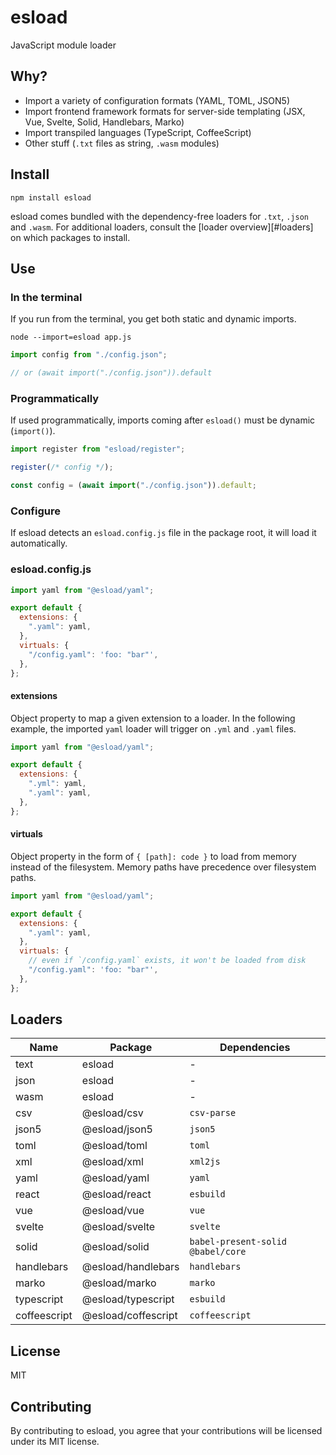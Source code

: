 # esload

JavaScript module loader

## Why?

* Import a variety of configuration formats (YAML, TOML, JSON5)
* Import frontend framework formats for server-side templating (JSX, Vue, 
Svelte, Solid, Handlebars, Marko)
* Import transpiled languages (TypeScript, CoffeeScript)
* Other stuff (`.txt` files as string, `.wasm` modules)

## Install

`npm install esload`

esload comes bundled with the dependency-free loaders for `.txt`, `.json` and
`.wasm`. For additional loaders, consult the [loader overview][#loaders] on 
which packages to install.

## Use 

### In the terminal

If you run from the terminal, you get both static and dynamic imports.

`node --import=esload app.js`

```js
import config from "./config.json";

// or (await import("./config.json")).default
```

### Programmatically

If used programmatically, imports coming after `esload()` must be dynamic
(`import()`).

```js
import register from "esload/register";

register(/* config */);

const config = (await import("./config.json")).default;
```

### Configure

If esload detects an `esload.config.js` file in the package root, it will load
it automatically.

### esload.config.js

```js
import yaml from "@esload/yaml";

export default {
  extensions: {
    ".yaml": yaml,
  },
  virtuals: {
    "/config.yaml": 'foo: "bar"',
  },
};
```

#### extensions

Object property to map a given extension to a loader. In the following
example, the imported `yaml` loader will trigger on `.yml` and `.yaml` files.

```js
import yaml from "@esload/yaml";

export default {
  extensions: {
    ".yml": yaml,
    ".yaml": yaml,
  },
};
```

#### virtuals

Object property in the form of `{ [path]: code }` to load from memory instead
of the filesystem. Memory paths have precedence over filesystem paths.

```js
import yaml from "@esload/yaml";

export default {
  extensions: {
    ".yaml": yaml,
  },
  virtuals: {
    // even if `/config.yaml` exists, it won't be loaded from disk
    "/config.yaml": 'foo: "bar"',
  },
};
```


## Loaders

|Name        |Package            |Dependencies                       |
|------------|-------------------|-----------------------------------|
|text        |esload             |-                                  |
|json        |esload             |-                                  |
|wasm        |esload             |-                                  |
|csv         |@esload/csv        |`csv-parse`                        |
|json5       |@esload/json5      |`json5`                            |
|toml        |@esload/toml       |`toml`                             |
|xml         |@esload/xml        |`xml2js`                           |
|yaml        |@esload/yaml       |`yaml`                             |
|react       |@esload/react      |`esbuild`                          |
|vue         |@esload/vue        |`vue`                              |
|svelte      |@esload/svelte     |`svelte`                           |
|solid       |@esload/solid      |`babel-present-solid` `@babel/core`|
|handlebars  |@esload/handlebars |`handlebars`                       |
|marko       |@esload/marko      |`marko`                            |
|typescript  |@esload/typescript |`esbuild`                          |
|coffeescript|@esload/coffescript|`coffeescript`                     |

## License

MIT

## Contributing

By contributing to esload, you agree that your contributions will be licensed
under its MIT license.
